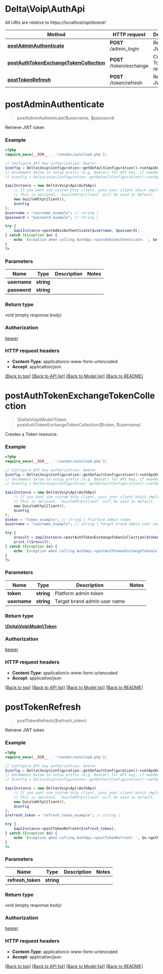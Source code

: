 # Delta\Voip\AuthApi

All URIs are relative to *https://localhost/api/brand/*

Method | HTTP request | Description
------------- | ------------- | -------------
[**postAdminAuthenticate**](AuthApi.md#postAdminAuthenticate) | **POST** /admin_login | Retrieve JWT token
[**postAuthTokenExchangeTokenCollection**](AuthApi.md#postAuthTokenExchangeTokenCollection) | **POST** /token/exchange | Creates a Token resource.
[**postTokenRefresh**](AuthApi.md#postTokenRefresh) | **POST** /token/refresh | Retrieve JWT token


# **postAdminAuthenticate**
> postAdminAuthenticate($username, $password)

Retrieve JWT token

### Example
```php
<?php
require_once(__DIR__ . '/vendor/autoload.php');

// Configure API key authorization: bearer
$config = Delta\Voip\Configuration::getDefaultConfiguration()->setApiKey('Authorization', 'YOUR_API_KEY');
// Uncomment below to setup prefix (e.g. Bearer) for API key, if needed
// $config = Delta\Voip\Configuration::getDefaultConfiguration()->setApiKeyPrefix('Authorization', 'Bearer');

$apiInstance = new Delta\Voip\Api\AuthApi(
    // If you want use custom http client, pass your client which implements `GuzzleHttp\ClientInterface`.
    // This is optional, `GuzzleHttp\Client` will be used as default.
    new GuzzleHttp\Client(),
    $config
);
$username = "username_example"; // string | 
$password = "password_example"; // string | 

try {
    $apiInstance->postAdminAuthenticate($username, $password);
} catch (Exception $e) {
    echo 'Exception when calling AuthApi->postAdminAuthenticate: ', $e->getMessage(), PHP_EOL;
}
?>
```

### Parameters

Name | Type | Description  | Notes
------------- | ------------- | ------------- | -------------
 **username** | **string**|  |
 **password** | **string**|  |

### Return type

void (empty response body)

### Authorization

[bearer](../../README.md#bearer)

### HTTP request headers

 - **Content-Type**: application/x-www-form-urlencoded
 - **Accept**: application/json

[[Back to top]](#) [[Back to API list]](../../README.md#documentation-for-api-endpoints) [[Back to Model list]](../../README.md#documentation-for-models) [[Back to README]](../../README.md)

# **postAuthTokenExchangeTokenCollection**
> \Delta\Voip\Model\Token postAuthTokenExchangeTokenCollection($token, $username)

Creates a Token resource.

### Example
```php
<?php
require_once(__DIR__ . '/vendor/autoload.php');

// Configure API key authorization: bearer
$config = Delta\Voip\Configuration::getDefaultConfiguration()->setApiKey('Authorization', 'YOUR_API_KEY');
// Uncomment below to setup prefix (e.g. Bearer) for API key, if needed
// $config = Delta\Voip\Configuration::getDefaultConfiguration()->setApiKeyPrefix('Authorization', 'Bearer');

$apiInstance = new Delta\Voip\Api\AuthApi(
    // If you want use custom http client, pass your client which implements `GuzzleHttp\ClientInterface`.
    // This is optional, `GuzzleHttp\Client` will be used as default.
    new GuzzleHttp\Client(),
    $config
);
$token = "token_example"; // string | Platform admin token
$username = "username_example"; // string | Target brand admin user name

try {
    $result = $apiInstance->postAuthTokenExchangeTokenCollection($token, $username);
    print_r($result);
} catch (Exception $e) {
    echo 'Exception when calling AuthApi->postAuthTokenExchangeTokenCollection: ', $e->getMessage(), PHP_EOL;
}
?>
```

### Parameters

Name | Type | Description  | Notes
------------- | ------------- | ------------- | -------------
 **token** | **string**| Platform admin token |
 **username** | **string**| Target brand admin user name |

### Return type

[**\Delta\Voip\Model\Token**](../Model/Token.md)

### Authorization

[bearer](../../README.md#bearer)

### HTTP request headers

 - **Content-Type**: application/x-www-form-urlencoded
 - **Accept**: application/json

[[Back to top]](#) [[Back to API list]](../../README.md#documentation-for-api-endpoints) [[Back to Model list]](../../README.md#documentation-for-models) [[Back to README]](../../README.md)

# **postTokenRefresh**
> postTokenRefresh($refresh_token)

Retrieve JWT token

### Example
```php
<?php
require_once(__DIR__ . '/vendor/autoload.php');

// Configure API key authorization: bearer
$config = Delta\Voip\Configuration::getDefaultConfiguration()->setApiKey('Authorization', 'YOUR_API_KEY');
// Uncomment below to setup prefix (e.g. Bearer) for API key, if needed
// $config = Delta\Voip\Configuration::getDefaultConfiguration()->setApiKeyPrefix('Authorization', 'Bearer');

$apiInstance = new Delta\Voip\Api\AuthApi(
    // If you want use custom http client, pass your client which implements `GuzzleHttp\ClientInterface`.
    // This is optional, `GuzzleHttp\Client` will be used as default.
    new GuzzleHttp\Client(),
    $config
);
$refresh_token = "refresh_token_example"; // string | 

try {
    $apiInstance->postTokenRefresh($refresh_token);
} catch (Exception $e) {
    echo 'Exception when calling AuthApi->postTokenRefresh: ', $e->getMessage(), PHP_EOL;
}
?>
```

### Parameters

Name | Type | Description  | Notes
------------- | ------------- | ------------- | -------------
 **refresh_token** | **string**|  |

### Return type

void (empty response body)

### Authorization

[bearer](../../README.md#bearer)

### HTTP request headers

 - **Content-Type**: application/x-www-form-urlencoded
 - **Accept**: application/json

[[Back to top]](#) [[Back to API list]](../../README.md#documentation-for-api-endpoints) [[Back to Model list]](../../README.md#documentation-for-models) [[Back to README]](../../README.md)

